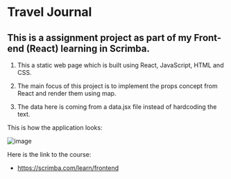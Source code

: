 # Travel Journal

## This is a assignment project as part of my Front-end (React) learning in Scrimba.

1. This a static web page which is built using React, JavaScript, HTML and CSS.

2. The main focus of this project is to implement the props concept from React and render them using map.

3. The data here is coming from a data.jsx file instead of hardcoding the text.

This is how the application looks:

![image](https://github.com/Shanmukh459/TravelJournal/assets/52078988/7662358b-53bc-4087-89a7-d55e83173977)


Here is the link to the course:
 - https://scrimba.com/learn/frontend
